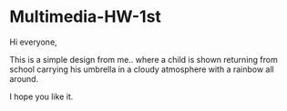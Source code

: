 # Multimedia-HW-1st

Hi everyone,

This is a simple design from me.. where a child is shown returning from school carrying his umbrella in a cloudy atmosphere with a rainbow all around.

I hope you like it.
